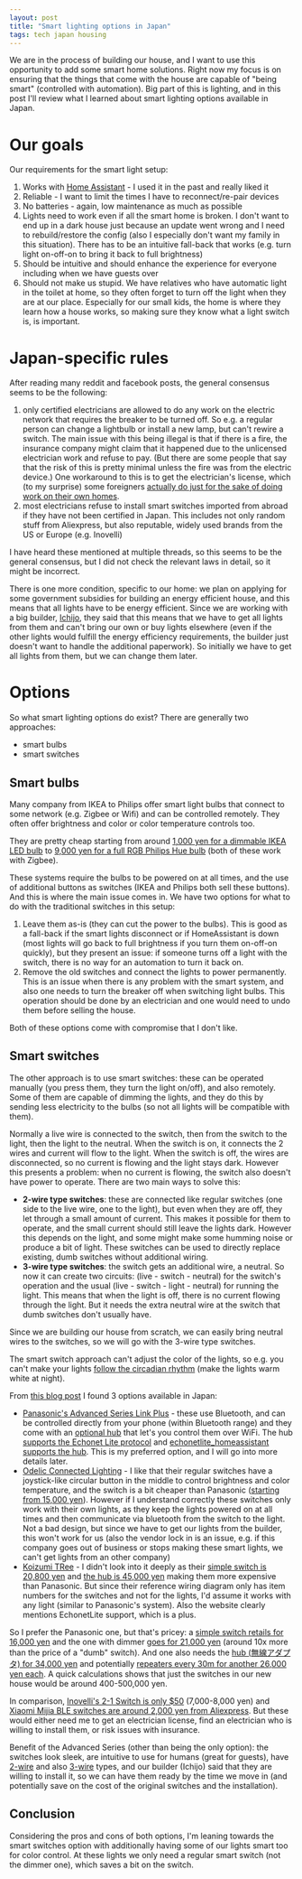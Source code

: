 ```yaml
---
layout: post
title: "Smart lighting options in Japan"
tags: tech japan housing
---
```


We are in the process of building our house, and I want to use this opportunity to add some smart home solutions. Right now my focus is on ensuring that the things that come with the house are capable of "being smart" (controlled with automation). Big part of this is lighting, and in this post I'll review what I learned about smart lighting options available in Japan.

<!--break-->

# Our goals

Our requirements for the smart light setup:

1. Works with [Home Assistant](https://www.home-assistant.io/) - I used it in the past and really liked it
2. Reliable - I want to limit the times I have to reconnect/re-pair devices
3. No batteries - again, low maintenance as much as possible
4. Lights need to work even if all the smart home is broken. I don't want to end up in a dark house just because an update went wrong and I need to rebuild/restore the config (also I especially don't want my family in this situation). There has to be an intuitive fall-back that works (e.g. turn light on-off-on to bring it back to full brightness)
5. Should be intuitive and should enhance the experience for everyone including when we have guests over
6. Should not make us stupid. We have relatives who have automatic light in the toilet at home, so they often forget to turn off the light when they are at our place. Especially for our small kids, the home is where they learn how a house works, so making sure they know what a light switch is, is important.

# Japan-specific rules

After reading many reddit and facebook posts, the general consensus seems to be the following:

1. only certified electricians are allowed to do any work on the electric network that requires the breaker to be turned off. So e.g. a regular person can change a lightbulb or install a new lamp, but can't rewire a switch. The main issue with this being illegal is that if there is a fire, the insurance company might claim that it happened due to the unlicensed electrician work and refuse to pay. (But there are some people that say that the risk of this is pretty minimal unless the fire was from the electric device.) One workaround to this is to get the electrician's license, which (to my surprise) some foreigners [actually do just for the sake of doing work on their own homes](https://www.youtube.com/watch?v=vTruug7JLqg).
2. most electricians refuse to install smart switches imported from abroad if they have not been certified in Japan. This includes not only random stuff from Aliexpress, but also reputable, widely used brands from the US or Europe (e.g. Inovelli)

I have heard these mentioned at multiple threads, so this seems to be the general consensus, but I did not check the relevant laws in detail, so it might be incorrect.

There is one more condition, specific to our home: we plan on applying for some government subsidies for building an energy efficient house, and this means that all lights have to be energy efficient. Since we are working with a big builder, [Ichijo](https://www.ichijo.co.jp/), they said that this means that we have to get all lights from them and can't bring our own or buy lights elsewhere (even if the other lights would fulfill the energy efficiency requirements, the builder just doesn't want to handle the additional paperwork). So initially we have to get all lights from them, but we can change them later.

# Options

So what smart lighting options do exist? There are generally two approaches:

* smart bulbs
* smart switches

## Smart bulbs

Many company from IKEA to Philips offer smart light bulbs that connect to some network (e.g. Zigbee or Wifi) and can be controlled remotely. They often offer brightness and color or color temperature controls too.

They are pretty cheap starting from around [1,000 yen for a dimmable IKEA LED bulb](https://www.ikea.com/jp/en/p/tradfri-led-bulb-e26-810-lumen-smart-wireless-dimmable-warm-white-globe-30541515/) to [9,000 yen for a full RGB Philips Hue bulb](https://www.amazon.co.jp/Philips-%E3%83%95%E3%82%A3%E3%83%AA%E3%83%83%E3%83%97%E3%82%B9%E3%83%92%E3%83%A5%E3%83%BC-%E3%82%B9%E3%83%9E%E3%83%BC%E3%83%88%E3%83%A9%E3%82%A4%E3%83%88-%E3%83%95%E3%83%AB%E3%82%AB%E3%83%A9%E3%83%BC100W-Bluetooth/dp/B09JS5DN5Q/) (both of these work with Zigbee).

These systems require the bulbs to be powered on at all times, and the use of additional buttons as switches (IKEA and Philips both sell these buttons). And this is where the main issue comes in. We have two options for what to do with the traditional switches in this setup:

1. Leave them as-is (they can cut the power to the bulbs). This is good as a fall-back if the smart lights disconnect or if HomeAssistant is down (most lights will go back to full brightness if you turn them on-off-on quickly), but they present an issue: if someone turns off a light with the switch, there is no way for an automation to turn it back on.
2. Remove the old switches and connect the lights to power permanently. This is an issue when there is any problem with the smart system, and also one needs to turn the breaker off when switching light bulbs. This operation should be done by an electrician and one would need to undo them before selling the house.

Both of these options come with compromise that I don't like.

## Smart switches

The other approach is to use smart switches: these can be operated manually (you press them, they turn the light on/off), and also remotely. Some of them are capable of dimming the lights, and they do this by sending less electricity to the bulbs (so not all lights will be compatible with them).

Normally a live wire is connected to the switch, then from the switch to the light, then the light to the neutral. When the switch is on, it connects the 2 wires and current will flow to the light. When the switch is off, the wires are disconnected, so no current is flowing and the light stays dark. However this presents a problem: when no current is flowing, the switch also doesn't have power to operate. There are two main ways to solve this:

* **2-wire type switches**: these are connected like regular switches (one side to the live wire, one to the light), but even when they are off, they let through a small amount of current. This makes it possible for them to operate, and the small current should still leave the lights dark. However this depends on the light, and some might make some humming noise or produce a bit of light. These switches can be used to directly replace existing, dumb switches without additional wiring.
* **3-wire type switches**: the switch gets an additional wire, a neutral. So now it can create two circuits: (live - switch - neutral) for the switch's operation and the usual (live - switch - light - neutral) for running the light. This means that when the light is off, there is no current flowing through the light. But it needs the extra neutral wire at the switch that dumb switches don't usually have.

Since we are building our house from scratch, we can easily bring neutral wires to the switches, so we will go with the 3-wire type switches.

The smart switch approach can't adjust the color of the lights, so e.g. you can't make your lights [follow the circadian rhythm](https://github.com/basnijholt/adaptive-lighting) (make the lights warm white at night).

From [this blog post](https://ameblo.jp/08s3013b/entry-12641354640.html) I found 3 options available in Japan:

* [Panasonic's Advanced Series Link Plus](https://sumai.panasonic.jp/wiring/switch_concent/series/advnace.html) - these use Bluetooth, and can be controlled directly from your phone (within Bluetooth range) and they come with an [optional hub](https://www2.panasonic.biz/jp/densetsu/haisen/switch_concent/advance/lineup/linkplus/wireless_adapter/) that let's you control them over WiFi. The hub [supports the Echonet Lite protocol](https://echonet.jp/introduce_en/gz-000755/) and [echonetlite_homeassistant supports the hub](https://github.com/scottyphillips/echonetlite_homeassistant#:~:text=Panasonic-,Link%20Plus%20WTY2001,-GeneralLighting%2C%20Lighting%20system). This is my preferred option, and I will go into more details later.
* [Odelic Connected Lighting](https://www.odelic.co.jp/products/connected_switch/) - I like that their regular switches have a joystick-like circular button in the middle to control brightness and color temperature, and the switch is a bit cheaper than Panasonic ([starting from 15,000 yen](https://www.odelic.co.jp/webcatalog/dpm/vol_197/index.html#target/page_no=1058)). However if I understand correctly these switches only work with their own lights, as they keep the lights powered on at all times and then communicate via bluetooth from the switch to the light. Not a bad design, but since we have to get our lights from the builder, this won't work for us (also the vendor lock in is an issue, e.g. if this company goes out of business or stops making these smart lights, we can't get lights from an other company)
* [Koizumi TRee](https://www.koizumi-lt.co.jp/product/jyutaku/tree/) - I didn't look into it deeply as their [simple switch is 20,800 yen](https://webcatalog.koizumi-lt.co.jp/kensaku/item/detail/id/4544440000) and [the hub is 45,000 yen](https://www.lightstyle.jp/?cn=100026&shc=10092114) making them more expensive than Panasonic. But since their reference wiring diagram only has item numbers for the switches and not for the lights, I'd assume it works with any light (similar to Panasonic's system). Also the website clearly mentions EchonetLite support, which is a plus.

So I prefer the Panasonic one, but that's pricey: a [simple switch retails for 16,000 yen](https://www2.panasonic.biz/jp/densetsu/haisen/switch_concent/advance/lineup/linkplus/2wire_handle/) and the one with dimmer [goes for 21,000 yen](https://www2.panasonic.biz/jp/densetsu/haisen/switch_concent/advance/lineup/linkplus/2wire_rotary/) (around 10x more than the price of a "dumb" switch). And one also needs the [hub (無線アダプタ) for 34,000 yen](https://www2.panasonic.biz/jp/densetsu/haisen/switch_concent/advance/lineup/linkplus/wireless_adapter/) and potentially [repeaters every 30m for another 26,000 yen each](https://www2.panasonic.biz/jp/densetsu/haisen/switch_concent/advance/lineup/linkplus/wireless_repeater/). A quick calculations shows that just the switches in our new house would be around 400-500,000 yen.

In comparison, [Inovelli's 2-1 Switch is only $50](https://inovelli.com/products/zigbee-matter-blue-series-smart-2-1-on-off-dimmer-switch) (7,000-8,000 yen) and [Xiaomi Mijia BLE switches are around 2,000 yen from Aliexpress](https://ja.aliexpress.com/item/4000810935841.html). But these would either need me to get an electrician license, find an electrician who is willing to install them, or risk issues with insurance.

Benefit of the Advanced Series (other than being the only option): the switches look sleek, are intuitive to use for humans (great for guests), have [2-wire](https://www2.panasonic.biz/jp/densetsu/haisen/switch_concent/advance/lineup/linkplus/2wire_handle/) and also [3-wire](https://www2.panasonic.biz/jp/densetsu/haisen/switch_concent/advance/lineup/linkplus/3wire_handle/) types, and our builder (Ichijo) said that they are willing to install it, so we can have them ready by the time we move in (and potentially save on the cost of the original switches and the installation).

## Conclusion

Considering the pros and cons of both options, I'm leaning towards the smart switches option with additionally having some of our lights smart too for color control. At these lights we only need a regular smart switch (not the dimmer one), which saves a bit on the switch.
